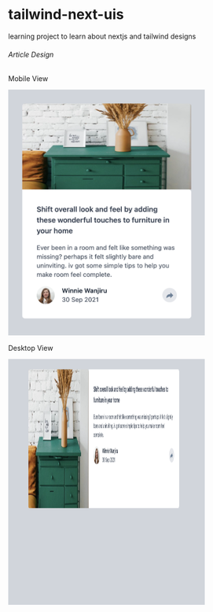 # tailwind-next-uis
learning project to learn about nextjs and tailwind designs

###### Article Design
Mobile View
<!-- ![Screenshot 1](https://github.com/felixivance/tailwind-next-uis/blob/master/public/screenshots/articlePreview-Mobile.png) -->
<img src="https://github.com/felixivance/tailwind-next-uis/blob/master/public/screenshots/articlePreview-Mobile.png" width="400" height="500">

Desktop View
<!-- ![Screenshot 2](https://github.com/felixivance/tailwind-next-uis/blob/master/public/screenshots/articlePreview-desktop.png) -->
<img src="https://github.com/felixivance/tailwind-next-uis/blob/master/public/screenshots/articlePreview-desktop.png" width="400" height="500">